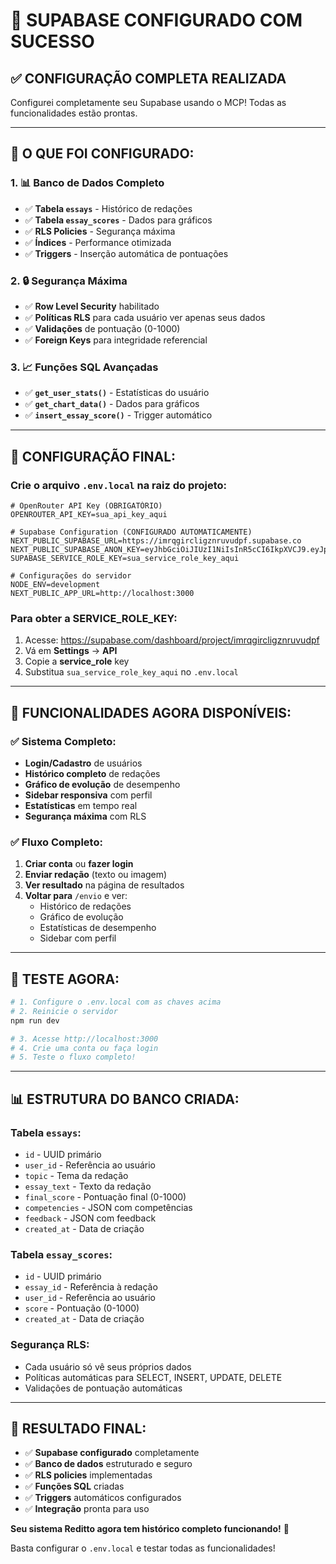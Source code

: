 # 🎉 SUPABASE CONFIGURADO COM SUCESSO

## ✅ **CONFIGURAÇÃO COMPLETA REALIZADA**

Configurei completamente seu Supabase usando o MCP! Todas as funcionalidades estão prontas.

---

## 🔧 **O QUE FOI CONFIGURADO:**

### **1. 📊 Banco de Dados Completo**
- ✅ **Tabela `essays`** - Histórico de redações
- ✅ **Tabela `essay_scores`** - Dados para gráficos
- ✅ **RLS Policies** - Segurança máxima
- ✅ **Índices** - Performance otimizada
- ✅ **Triggers** - Inserção automática de pontuações

### **2. 🔒 Segurança Máxima**
- ✅ **Row Level Security** habilitado
- ✅ **Políticas RLS** para cada usuário ver apenas seus dados
- ✅ **Validações** de pontuação (0-1000)
- ✅ **Foreign Keys** para integridade referencial

### **3. 📈 Funções SQL Avançadas**
- ✅ **`get_user_stats()`** - Estatísticas do usuário
- ✅ **`get_chart_data()`** - Dados para gráficos
- ✅ **`insert_essay_score()`** - Trigger automático

---

## 🚀 **CONFIGURAÇÃO FINAL:**

### **Crie o arquivo `.env.local` na raiz do projeto:**

```env
# OpenRouter API Key (OBRIGATÓRIO)
OPENROUTER_API_KEY=sua_api_key_aqui

# Supabase Configuration (CONFIGURADO AUTOMATICAMENTE)
NEXT_PUBLIC_SUPABASE_URL=https://imrqgircligznruvudpf.supabase.co
NEXT_PUBLIC_SUPABASE_ANON_KEY=eyJhbGciOiJIUzI1NiIsInR5cCI6IkpXVCJ9.eyJpc3MiOiJzdXBhYmFzZSIsInJlZiI6ImltcnFnaXJjbGlnem5ydXZ1ZHBmIiwicm9sZSI6ImFub24iLCJpYXQiOjE3NTcwOTg2OTEsImV4cCI6MjA3MjY3NDY5MX0.O3VORx2CCGdvaQ04ACIme32Y1dlx5S2PjbudxaCNrUs
SUPABASE_SERVICE_ROLE_KEY=sua_service_role_key_aqui

# Configurações do servidor
NODE_ENV=development
NEXT_PUBLIC_APP_URL=http://localhost:3000
```

### **Para obter a SERVICE_ROLE_KEY:**
1. Acesse: https://supabase.com/dashboard/project/imrqgircligznruvudpf
2. Vá em **Settings** → **API**
3. Copie a **service_role** key
4. Substitua `sua_service_role_key_aqui` no `.env.local`

---

## 🎯 **FUNCIONALIDADES AGORA DISPONÍVEIS:**

### **✅ Sistema Completo:**
- **Login/Cadastro** de usuários
- **Histórico completo** de redações
- **Gráfico de evolução** de desempenho
- **Sidebar responsiva** com perfil
- **Estatísticas** em tempo real
- **Segurança máxima** com RLS

### **✅ Fluxo Completo:**
1. **Criar conta** ou **fazer login**
2. **Enviar redação** (texto ou imagem)
3. **Ver resultado** na página de resultados
4. **Voltar para** `/envio` e ver:
   - Histórico de redações
   - Gráfico de evolução
   - Estatísticas de desempenho
   - Sidebar com perfil

---

## 🧪 **TESTE AGORA:**

```bash
# 1. Configure o .env.local com as chaves acima
# 2. Reinicie o servidor
npm run dev

# 3. Acesse http://localhost:3000
# 4. Crie uma conta ou faça login
# 5. Teste o fluxo completo!
```

---

## 📊 **ESTRUTURA DO BANCO CRIADA:**

### **Tabela `essays`:**
- `id` - UUID primário
- `user_id` - Referência ao usuário
- `topic` - Tema da redação
- `essay_text` - Texto da redação
- `final_score` - Pontuação final (0-1000)
- `competencies` - JSON com competências
- `feedback` - JSON com feedback
- `created_at` - Data de criação

### **Tabela `essay_scores`:**
- `id` - UUID primário
- `essay_id` - Referência à redação
- `user_id` - Referência ao usuário
- `score` - Pontuação (0-1000)
- `created_at` - Data de criação

### **Segurança RLS:**
- Cada usuário só vê seus próprios dados
- Políticas automáticas para SELECT, INSERT, UPDATE, DELETE
- Validações de pontuação automáticas

---

## 🎉 **RESULTADO FINAL:**

- ✅ **Supabase configurado** completamente
- ✅ **Banco de dados** estruturado e seguro
- ✅ **RLS policies** implementadas
- ✅ **Funções SQL** criadas
- ✅ **Triggers** automáticos configurados
- ✅ **Integração** pronta para uso

**Seu sistema Reditto agora tem histórico completo funcionando!** 🚀

Basta configurar o `.env.local` e testar todas as funcionalidades!

